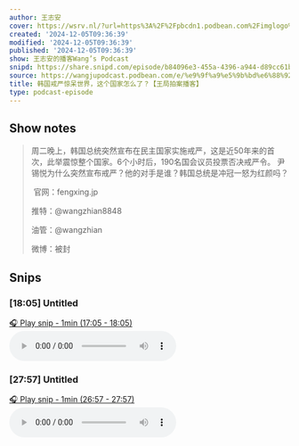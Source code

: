 ```yaml
---
author: 王志安
cover: https://wsrv.nl/?url=https%3A%2F%2Fpbcdn1.podbean.com%2Fimglogo%2Fimage-logo%2F14618240%2F2023080510250115.jpeg&w=200&h=200
created: '2024-12-05T09:36:39'
modified: '2024-12-05T09:36:39'
published: '2024-12-05T09:36:39'
show: 王志安的播客Wang’s Podcast
snipd: https://share.snipd.com/episode/b84096e3-455a-4396-a944-d89cc61b840d
source: https://wangjupodcast.podbean.com/e/%e9%9f%a9%e5%9b%bd%e6%88%92%e4%b8%a5%e6%83%8a%e5%91%86%e4%b8%96%e7%95%8c%ef%bc%8c%e8%bf%99%e4%b8%aa%e5%9b%bd%e5%ae%b6%e6%80%8e%e4%b9%88/
title: 韩国戒严惊呆世界，这个国家怎么了？【王局拍案播客】
type: podcast-episode
---
```



## Show notes
> 周二晚上，韩国总统突然宣布在民主国家实施戒严，这是近50年来的首次，此举震惊整个国家。6个小时后，190名国会议员投票否决戒严令。 尹锡悦为什么突然宣布戒严？他的对手是谁？韩国总统是冲冠一怒为红颜吗？
> 
>  官网：fengxing.jp
> 
> 推特：@wangzhian8848
> 
> 油管：@wangzhian
> 
> 微博：被封

## Snips
### [18:05] Untitled
[🎧 Play snip - 1min️ (17:05 - 18:05)](https://share.snipd.com/snip/0fe2f163-0d16-4b20-baa9-5969e3421290)
<audio controls> <source src="https://mcdn.podbean.com/mf/web/ahprcrqwdjwnkw8j/b5x3p.mp3#t=17:05,18:05"> </audio>
### [27:57] Untitled
[🎧 Play snip - 1min️ (26:57 - 27:57)](https://share.snipd.com/snip/8071b53c-7c7f-41d1-bdc2-54b7738b57ac)
<audio controls> <source src="https://mcdn.podbean.com/mf/web/ahprcrqwdjwnkw8j/b5x3p.mp3#t=26:57,27:57"> </audio>
